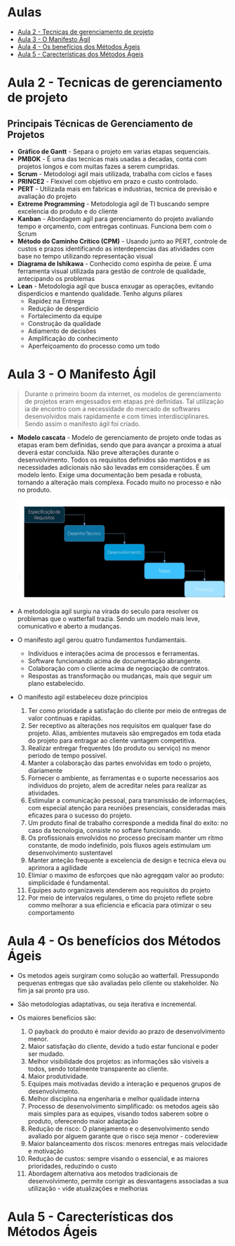 # Aulas

* [Aula 2 - Tecnicas de gerenciamento de projeto](#aula-2---tecnicas-de-gerenciamento-de-projeto)
* [Aula 3 - O Manifesto Ágil](#aula-3---o-manifesto-ágil)
* [Aula 4 - Os benefícios dos Métodos Ágeis](#aula-4---os-benefícios-dos-métodos-ágeis)
* [Aula 5 - Carecterísticas dos Métodos Ágeis](#aula-5---carecterísticas-dos-métodos-ágeis)

# Aula 2 - Tecnicas de gerenciamento de projeto

## Principais Técnicas de Gerenciamento de Projetos

* **Gráfico de Gantt** - Separa o projeto em varias etapas sequenciais.
* **PMBOK** - É uma das tecnicas mais usadas a decadas, conta com projetos longos e com muitas fazes a serem cumpridas.
* **Scrum** - Metodologi agil mais utilizada, trabalha com ciclos e fases
* **PRINCE2** - Flexivel com objetivo em prazo e custo controlado.
* **PERT** - Utilizada mais em fabricas e industrias, tecnica de previsão e avaliação do projeto
* **Extreme Programming** - Metodologia agil de TI buscando sempre excelencia do produto e do cliente 
* **Kanban** - Abordagem agil para gerenciamento do projeto avaliando tempo e orçamento, com entregas continuas. Funciona bem com o Scrum 
* **Método do Caminho Crítico (CPM)** - Usando junto ao PERT, controle de custos e prazos identificando as interdepencias das atividades com base no tempo utilizando representação visual
* **Diagrama de Ishikawa** - Conhecido como espinha de peixe. É uma ferramenta visual utilizada para gestão de controle de qualidade, antecipando os problemas
* **Lean** - Metodologia agil que busca enxugar as operações, evitando disperdicios e mantendo qualidade. Tenho alguns pilares
    * Rapidez na Entrega
    * Redução de desperdicio
    * Fortalecimento da equipe
    * Construção da qualidade
    * Adiamento de decisões
    * Amplificação do conhecimento
    * Aperfeiçoamento do processo como um todo

# Aula 3 - O Manifesto Ágil

> Durante o primeiro boom da internet, os modelos de gerenciamento de projetos eram engessados em etapas pré definidas. Tal utilização ia de encontro com a necessidade do mercado de softwares desenvolvidos mais rapidamente e com times interdisciplinares. Sendo assim o manifesto ágil foi criado.

* **Modelo cascata** - Modelo de gerenciamento de projeto onde todas as etapas eram bem definidas, sendo que para avançar a proxima a atual deverá estar concluida. Não preve alterações durante o desenvolvimento. Todos os requisitos definidos são mantidos e as necessidades adicionais não são levadas em considerações. É um modelo lento. Exige uma documentação bem pesada e robusta, tornando a alteração mais complexa. Focado muito no processo e não no produto.

    ![modelo cascata](./img/cascata.png)

* A metodologia agil surgiu na virada do seculo para resolver os problemas que o watterfall trazia. Sendo um modelo mais leve, comunicativo e aberto a mudanças. 

* O manifesto agil gerou quatro fundamentos fundamentais.
    * Individuos e interações acima de processos e ferramentas.
    * Software funcionando acima de documentação abrangente.
    * Colaboração com o cliente acima de negociação de contratos.
    * Respostas as transformação ou mudanças, mais que seguir um plano estabelecido.

* O manifesto agil estabeleceu doze principios
    1. Ter como prioridade a satisfação do cliente por meio de entregas de valor continuas e rapidas.
    2. Ser receptivo as alterações nos requisitos em qualquer fase do projeto. Alias, ambientes mutaveis são empregados em toda etada do projeto para entragar ao cliente vantagem competitiva.
    3. Realizar entregar frequentes (do produto ou serviço) no menor periodo de tempo possivel.
    4. Manter a colaboração das partes envolvidas em todo o projeto, diariamente
    5. Fornecer o ambiente, as ferramentas e o suporte necessarios aos individuos do projeto, alem de acreditar neles para realizar as atividades.
    6. Estimular a comunicação pessoal, para transmissão de informações, com especial atenção para reuniões presenciais, consideradas mais eficazes para o sucesso do projeto.
    7. Um produto final de trabalho corresponde a medida final do exito: no caso da tecnologia, consiste no softare funcionando.
    8. Os profissionais envolvidos no processo precisam manter um ritmo constante, de modo indefinido, pois fluxos ageis estimulam um desenvolvimento sustentavel
    9.  Manter anteção frequente a excelencia de design e tecnica eleva ou aprimora a agilidade
    10. Elimiar o maximo de esforçoes que não agregqam valor ao produto: simplicidade é fundamental.
    11. Equipes auto organizaveis atenderem aos requisitos do projeto
    12. Por meio de intervalos regulares, o time do projeto reflete sobre commo melhorar a sua eficiencia e eficacia para otimizar o seu comportamento

# Aula 4 - Os benefícios dos Métodos Ágeis

* Os metodos ageis surgiram como solução ao watterfall. Pressupondo pequenas entregas que são avaliadas pelo cliente ou stakeholder. No fim ja sai pronto pra uso.

* São metodologias adaptativas, ou seja iterativa e incremental.

* Os maiores beneficios são:
    1. O payback do produto é maior devido ao prazo de desenvolvimento menor.
    2. Maior satisfação do cliente, devido a tudo estar funcional e poder ser mudado.
    3. Melhor visibilidade dos projetos: as informações são visiveis a todos, sendo totalmente transparente ao cliente.
    4. Maior produtividade.
    5. Equipes mais motivadas devido a interação e pequenos grupos de desenvolvimento.
    6. Melhor disciplina na engenharia e melhor qualidade interna
    7. Processo de desenvolvimento simplificado: os metodos ageis são mais simples para as equipes, visando todos saberem sobre o produto, oferecendo maior adaptação
    8. Redução de risco: O planejamento e o desenvolvimento sendo avaliado por alguem garante que o risco seja menor - codereview
    9. Maior balanceamento dos riscos: menores entregas mais velocidade e motivação
    10. Redução de custos: sempre visando o essencial, e as maiores prioridades, reduzindo o custo
    11. Abordagem alternativa aos metodos tradicionais de desenvolvimento, permite corrigir as desvantagens associadas a sua utilização - vide atualizações e melhorias

# Aula 5 - Carecterísticas dos Métodos Ágeis